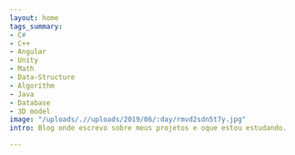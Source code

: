 ```yaml
---
layout: home
tags_summary:
- C#
- C++
- Angular
- Unity
- Math
- Data-Structure
- Algorithm
- Java
- Database
- 3D model
image: "/uploads/.//uploads/2019/06/:day/rmvd2sdn5t7y.jpg"
intro: Blog onde escrevo sobre meus projetos e oque estou estudando.

---
```

